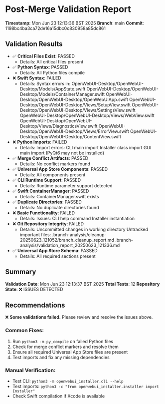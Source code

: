# Post-Merge Validation Report

**Timestamp**: Mon Jun 23 12:13:36 BST 2025
**Branch**: main
**Commit**: 1198bc4ba3ca72de16a15dbc0c830958a85dc861

## Validation Results

- ✅ **Critical Files Exist**: PASSED
  - Details: All critical files present
- ✅ **Python Syntax**: PASSED
  - Details: All Python files compile
- ❌ **Swift Syntax**: FAILED
  - Details: Syntax errors in: OpenWebUI-Desktop/OpenWebUI-Desktop/Models/AppState.swift OpenWebUI-Desktop/OpenWebUI-Desktop/Models/ContainerManager.swift OpenWebUI-Desktop/OpenWebUI-Desktop/OpenWebUIApp.swift OpenWebUI-Desktop/OpenWebUI-Desktop/Views/SetupView.swift OpenWebUI-Desktop/OpenWebUI-Desktop/Views/SettingsView.swift OpenWebUI-Desktop/OpenWebUI-Desktop/Views/WebView.swift OpenWebUI-Desktop/OpenWebUI-Desktop/Views/DiagnosticsView.swift OpenWebUI-Desktop/OpenWebUI-Desktop/Views/ErrorView.swift OpenWebUI-Desktop/OpenWebUI-Desktop/ContentView.swift
- ❌ **Python Imports**: FAILED
  - Details: Import errors: CLI main import Installer class import GUI main import (PyQt6 may not be installed)
- ✅ **Merge Conflict Artifacts**: PASSED
  - Details: No conflict markers found
- ✅ **Universal App Store Components**: PASSED
  - Details: All components present
- ✅ **CLI Runtime Support**: PASSED
  - Details: Runtime parameter support detected
- ✅ **Swift ContainerManager**: PASSED
  - Details: ContainerManager.swift exists
- ✅ **Duplicate Directories**: PASSED
  - Details: No duplicate directories found
- ❌ **Basic Functionality**: FAILED
  - Details: Issues: CLI help command Installer instantiation
- ❌ **Git Repository Integrity**: FAILED
  - Details: Uncommitted changes in working directory Untracked important files: .branch-analysis/cleanup-20250623_121052/branch_cleanup_report.md .branch-analysis/validation_report_20250623_121336.md 
- ✅ **Universal App Store Schema**: PASSED
  - Details: All required sections present

## Summary

**Validation Date**: Mon Jun 23 12:13:37 BST 2025
**Total Tests**: 12
**Repository State**: ❌ ISSUES DETECTED

## Recommendations

❌ **Some validations failed.** Please review and resolve the issues above.

### Common Fixes:
1. Run `python3 -m py_compile` on failed Python files
2. Check for merge conflict markers and resolve them
3. Ensure all required Universal App Store files are present
4. Test imports and fix any missing dependencies

### Manual Verification:
- Test CLI: `python3 -m openwebui_installer.cli --help`
- Test imports: `python3 -c "from openwebui_installer.installer import Installer"`
- Check Swift compilation if Xcode is available
